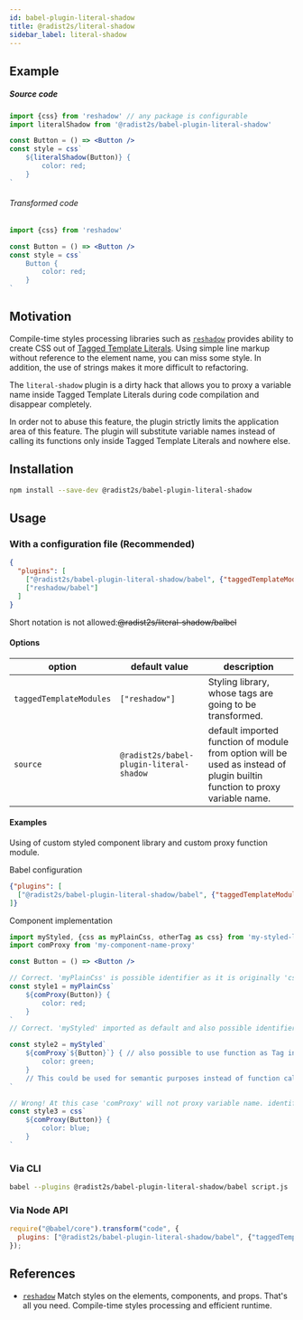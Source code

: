 ```yaml
---
id: babel-plugin-literal-shadow
title: @radist2s/literal-shadow
sidebar_label: literal-shadow
---
```


## Example

##### Source code
```jsx harmony
import {css} from 'reshadow' // any package is configurable
import literalShadow from '@radist2s/babel-plugin-literal-shadow'

const Button = () => <Button />
const style = css`
    ${literalShadow(Button)} {
        color: red;
    }
`
```
###### Transformed code
```jsx harmony
import {css} from 'reshadow'

const Button = () => <Button />
const style = css`
    Button {
        color: red;
    }
`
```

## Motivation
Compile-time styles processing libraries such as [`reshadow`](https://github.com/lttb/reshadow) provides ability to create CSS out of [Tagged Template Literals](https://developer.mozilla.org/en-US/docs/Web/JavaScript/Reference/Template_literals). Using simple line markup without reference to the element name, you can miss some style. In addition, the use of strings makes it more difficult to refactoring.    

The `literal-shadow` plugin is a dirty hack that allows you to proxy a variable name inside Tagged Template Literals during code compilation and disappear completely.

In order not to abuse this feature, the plugin strictly limits the application area of this feature. The plugin will substitute variable names instead of calling its functions only inside Tagged Template Literals and nowhere else.
## Installation

```sh
npm install --save-dev @radist2s/babel-plugin-literal-shadow
```

## Usage

### With a configuration file (Recommended)

```json
{
  "plugins": [
    ["@radist2s/babel-plugin-literal-shadow/babel", {"taggedTemplateModules": ["reshadow"], "source":  "@radist2s/babel-plugin-literal-shadow"}],
    ["reshadow/babel"]
  ]
}
```
Short notation is not allowed:~~@radist2s/literal-shadow/balbel~~

#### Options
 
| option                  | default value                           | description       |
| ----------------------- | ----------------------------------------| ------------------|
| `taggedTemplateModules` | `["reshadow"]`                          | Styling library, whose tags are going to be transformed. |
| `source`                | `@radist2s/babel-plugin-literal-shadow` | default imported function of module from option will be used as instead of plugin builtin function to proxy variable name. |

#### Examples

Using of custom styled component library and custom proxy function module.

Babel configuration
```json
{"plugins": [
  ["@radist2s/babel-plugin-literal-shadow/babel", {"taggedTemplateModules": "my-styled-lib", "source":  "my-component-name-proxy"}]    
]}
```

Component implementation
```jsx harmony
import myStyled, {css as myPlainCss, otherTag as css} from 'my-styled-lib' // only default import and {css} is supported as tags identifiers
import comProxy from 'my-component-name-proxy'

const Button = () => <Button />

// Correct. 'myPlainCss' is possible identifier as it is originally 'css' identifier
const style1 = myPlainCss`
    ${comProxy(Button)} {
        color: red;
    }
`
// Correct. 'myStyled' imported as default and also possible identifier

const style2 = myStyled`
    ${comProxy`${Button}`} { // also possible to use function as Tag inside preparing template
        color: green;
    }
    // This could be used for semantic purposes instead of function call implementation
`

// Wrong! At this case 'comProxy' will not proxy variable name. identifier 'css' is an import of 'otherTag' and plugin is not support this.
const style3 = css`
    ${comProxy(Button)} {
        color: blue;
    }
`
```

### Via CLI

```sh
babel --plugins @radist2s/babel-plugin-literal-shadow/babel script.js
```

### Via Node API

```javascript
require("@babel/core").transform("code", {
  plugins: ["@radist2s/babel-plugin-literal-shadow/babel", {"taggedTemplateModules": ["styled-components"]}]
});
```
## References

* [`reshadow`](https://github.com/lttb/reshadow) Match styles on the elements, components, and props. That's all you need. Compile-time styles processing and efficient runtime.
